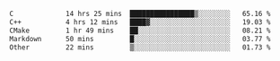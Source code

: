 <!--START_SECTION:waka-->

```txt
C             14 hrs 25 mins  ████████████████▒░░░░░░░░   65.16 %
C++           4 hrs 12 mins   ████▓░░░░░░░░░░░░░░░░░░░░   19.03 %
CMake         1 hr 49 mins    ██░░░░░░░░░░░░░░░░░░░░░░░   08.21 %
Markdown      50 mins         █░░░░░░░░░░░░░░░░░░░░░░░░   03.77 %
Other         22 mins         ▒░░░░░░░░░░░░░░░░░░░░░░░░   01.73 %
```

<!--END_SECTION:waka-->
